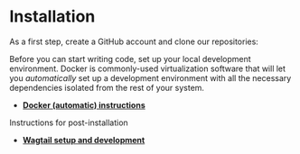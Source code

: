 # Installation

As a first step, create a GitHub account and clone our repositories:

Before you can start writing code, set up your local development environment. Docker is commonly-used virtualization software that will let you _automatically_ set up a development environment with all the necessary dependencies isolated from the rest of your system.

* [**Docker (automatic) instructions**](/installation/docker.md) <!-- (**Recommened**) -->

Instructions for post-installation

<!-- * [**Running the server**](/installation/running-the-server.md) -->
* [**Wagtail setup and development**](/installation/wagtail-setup.md)
<!-- * [**Dispatch Setup**](/installation/dispatch-setup.md) -->


